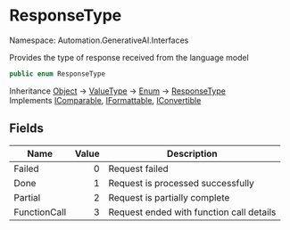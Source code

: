 # ResponseType

Namespace: Automation.GenerativeAI.Interfaces

Provides the type of response received from the language model

```csharp
public enum ResponseType
```

Inheritance [Object](https://docs.microsoft.com/en-us/dotnet/api/system.object) → [ValueType](https://docs.microsoft.com/en-us/dotnet/api/system.valuetype) → [Enum](https://docs.microsoft.com/en-us/dotnet/api/system.enum) → [ResponseType](./automation.generativeai.interfaces.responsetype.md)<br>
Implements [IComparable](https://docs.microsoft.com/en-us/dotnet/api/system.icomparable), [IFormattable](https://docs.microsoft.com/en-us/dotnet/api/system.iformattable), [IConvertible](https://docs.microsoft.com/en-us/dotnet/api/system.iconvertible)

## Fields

| Name | Value | Description |
| --- | --: | --- |
| Failed | 0 | Request failed |
| Done | 1 | Request is processed successfully |
| Partial | 2 | Request is partially complete |
| FunctionCall | 3 | Request ended with function call details |
